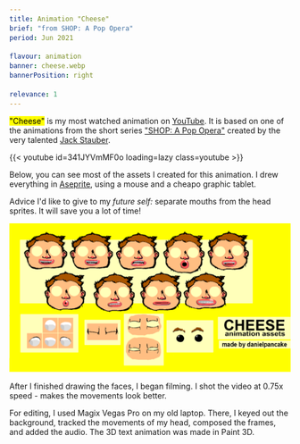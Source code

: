 ```yaml
---
title: Animation "Cheese"
brief: "from SHOP: A Pop Opera"
period: Jun 2021

flavour: animation
banner: cheese.webp
bannerPosition: right

relevance: 1
---
```


<mark class="highlight">"Cheese"</mark> is my most watched animation on [YouTube](https://www.youtube.com/@danielpancake0). It is based on one of the animations from the short series ["SHOP: A Pop Opera"](https://youtu.be/tSkz4vATkQE) created by the very talented [Jack Stauber](https://www.youtube.com/c/JackStauber).

{{< youtube id=341JYVmMF0o loading=lazy class=youtube >}}

Below, you can see most of the assets I created for this animation. I drew everything in [Aseprite](https://www.aseprite.org/), using a mouse and a cheapo graphic tablet.

Advice I'd like to give to my *future self:* separate mouths from the head sprites. It will save you a lot of time!

![«Cheese» assets](./images/content/post-cheese.webp)

After I finished drawing the faces, I began filming. I shot the video at 0.75x speed - makes the movements look better.

For editing, I used Magix Vegas Pro on my old laptop. There, I keyed out the background, tracked the movements of my head, composed the frames, and added the audio. The 3D text animation was made in Paint 3D.

